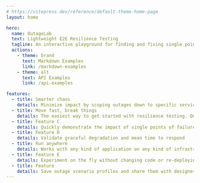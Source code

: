 ```yaml
---
# https://vitepress.dev/reference/default-theme-home-page
layout: home

hero:
  name: OutageLab
  text: Lightweight E2E Resilience Testing
  tagline: An interactive playground for finding and fixing single points of failure and broken monitors
  actions:
    - theme: brand
      text: Markdown Examples
      link: /markdown-examples
    - theme: alt
      text: API Examples
      link: /api-examples

features:
  - title: Smarter chaos
    details: Minimize impact by scoping outages down to specific services, dependencies, even individual users
  - title: Move fast, break things
    details: The easiest way to get started with resilience testing. Onboard applications with a simple library install.
  - title: Feature C
    details: Quickly demonstrate the impact of single points of failure and generate interest in resilience engineering
  - title: Feature D
    details: Validate graceful degradation and mean time to respond
  - title: Run anywhere
    details: Works with any kind of application on any kind of infrastructure, even serverless functions or on-prem
  - title: Feature E
    details: Experiment on the fly without changing code or re-deploying anything
  - title: Feature
    details: Save outage scenario profiles and share them with designers and product managers for acceptance testing
---
```

